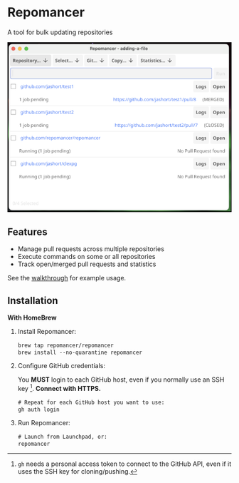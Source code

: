 # Repomancer
A tool for bulk updating repositories

![Repomancer main screen while jobs are running](docs/images/mainscreen.png)


## Features

- Manage pull requests across multiple repositories
- Execute commands on some or all repositories
- Track open/merged pull requests and statistics

See the [walkthrough](docs/walkthrough.md) for example usage.

## Installation

**With HomeBrew**

1. Install Repomancer:
   ```shell
   brew tap repomancer/repomancer
   brew install --no-quarantine repomancer
    ```

2. Configure GitHub credentials:

   You **MUST** login to each GitHub host, even if you normally use an SSH key [^1]. **Connect with HTTPS.**

    ```shell
   # Repeat for each GitHub host you want to use:
   gh auth login
    ```
3. Run Repomancer:
   ```shell
   # Launch from Launchpad, or:
   repomancer
    ```

[^1]: `gh` needs a personal access token to connect to the GitHub API, even if it uses the SSH key for cloning/pushing.
